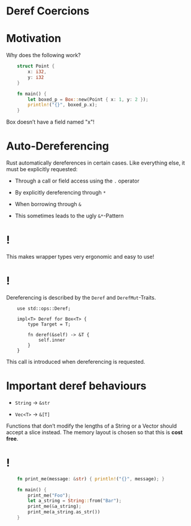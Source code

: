 # Deref Coercions

Motivation
==========

Why does the following work?
```rust
    struct Point {
        x: i32,
        y: i32
    }

    fn main() {
        let boxed_p = Box::new(Point { x: 1, y: 2 });
        println!("{}", boxed_p.x);
    }
```
Box doesn’t have a field named "x"!

Auto-Dereferencing
==================

Rust automatically dereferences in certain cases. Like everything else,
it must be explicitly requested:

-   Through a call or field access using the `.` operator

-   By explicitly dereferencing through `*`

-   When borrowing through `&`

-   This sometimes leads to the ugly `&*`-Pattern

!
=

This makes wrapper types very ergonomic and easy to use!

!
=

Dereferencing is described by the `Deref` and `DerefMut`-Traits.
```rust,ignore,does_not_compile
    use std::ops::Deref;

    impl<T> Deref for Box<T> {
        type Target = T;

        fn deref(&self) -> &T {
            self.inner
        }
    }
```
This call is introduced when dereferencing is requested.

Important deref behaviours
==========================

-   `String` -> `&str`

-   `Vec<T>` -> `&[T]`

Functions that don’t modify the lengths of a String or a Vector should
accept a slice instead. The memory layout is chosen so that this is
**cost free**.

!
=
```rust
    fn print_me(message: &str) { println!("{}", message); }

    fn main() {
        print_me("Foo");
        let a_string = String::from("Bar");
        print_me(&a_string);
        print_me(a_string.as_str())
    }
```
